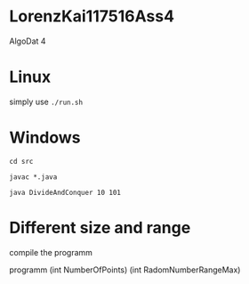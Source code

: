 # LorenzKai117516Ass4
AlgoDat 4

# Linux

simply use `./run.sh`

# Windows

`cd src`

`javac *.java`

`java DivideAndConquer 10 101`

# Different size and range

compile the programm

programm (int NumberOfPoints) (int RadomNumberRangeMax)
